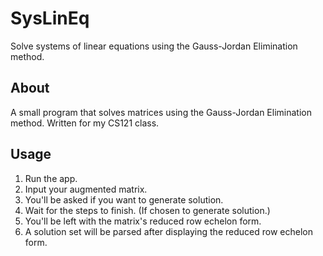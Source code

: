 # SysLinEq
Solve systems of linear equations using the Gauss-Jordan Elimination method.

## About
A small program that solves matrices using the Gauss-Jordan Elimination method.
Written for my CS121 class.

## Usage
1. Run the app.
1. Input your augmented matrix.
1. You'll be asked if you want to generate solution.
1. Wait for the steps to finish. (If chosen to generate solution.)
1. You'll be left with the matrix's reduced row echelon form.
1. A solution set will be parsed after displaying the reduced row echelon form.